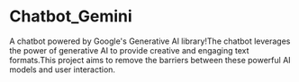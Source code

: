 # Chatbot_Gemini
A chatbot powered by Google's Generative Al library!The chatbot leverages the power of generative AI to provide creative and engaging text formats.This project aims to remove the barriers between these powerful AI models and user interaction.
